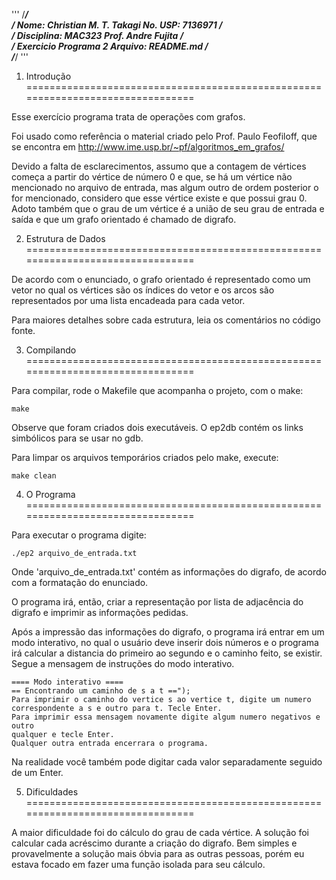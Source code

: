 '''
/******************************************************************************/  
/* Nome: Christian M. T. Takagi             No. USP: 7136971                  */  
/* Disciplina: MAC323                       Prof. Andre Fujita                */  
/* Exercicio Programa 2                     Arquivo: README.md                */  
/******************************************************************************/
'''


1. Introdução
================================================================================

Esse exercício programa trata de operações com grafos.

Foi usado como referência o material criado pelo Prof. Paulo Feofiloff, que 
se encontra em http://www.ime.usp.br/~pf/algoritmos_em_grafos/


Devido a falta de esclarecimentos, assumo que a contagem de vértices começa a 
partir do vértice de número 0 e que, se há um vértice não mencionado no arquivo
de entrada, mas algum outro de ordem posterior o for mencionado, considero que 
esse vértice existe e que possui grau 0.  
Adoto também que o grau de um vértice é a união de seu grau de entrada e saída e
que um grafo orientado é chamado de digrafo.


2. Estrutura de Dados
================================================================================

De acordo com o enunciado, o grafo orientado é representado como um vetor no 
qual os vértices são os índices do vetor e os arcos são representados por uma 
lista encadeada para cada vetor.  

Para maiores detalhes sobre cada estrutura, leia os comentários no código fonte.



3. Compilando
================================================================================

Para compilar, rode o Makefile que acompanha o projeto, com o make:  

    make
	
Observe que foram criados dois executáveis. O ep2db contém os links simbólicos
para se usar no gdb.  

Para limpar os arquivos temporários criados pelo make, execute:  

    make clean
  
4. O Programa
================================================================================

Para executar o programa digite:  

    ./ep2 arquivo_de_entrada.txt
	
Onde 'arquivo_de_entrada.txt' contém as informações do digrafo, de acordo com a 
formatação do enunciado.  

O programa irá, então, criar a representação por lista de adjacência do digrafo
e imprimir as informações pedidas.  

Após a impressão das informações do digrafo, o programa irá entrar em um modo
interativo, no qual o usuário deve inserir dois números e o programa irá
calcular a distancia do primeiro ao segundo e o caminho feito, se existir.
Segue a mensagem de instruções do modo interativo.

	==== Modo interativo ====
	== Encontrando um caminho de s a t ==");
	Para imprimir o caminho do vertice s ao vertice t, digite um numero 
	correspondente a s e outro para t. Tecle Enter.
	Para imprimir essa mensagem novamente digite algum numero negativos e outro 
	qualquer e tecle Enter.
	Qualquer outra entrada encerrara o programa.

Na realidade você também pode digitar cada valor separadamente seguido de um
Enter.


5. Dificuldades
================================================================================

A maior dificuldade foi do cálculo do grau de cada vértice. A solução foi 
calcular cada acréscimo durante a criação do digrafo.
Bem simples e provavelmente a solução mais óbvia para as outras pessoas, porém 
eu estava focado em fazer uma função isolada para seu cálculo.